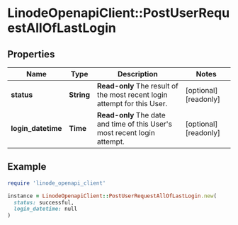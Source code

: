 # LinodeOpenapiClient::PostUserRequestAllOfLastLogin

## Properties

| Name | Type | Description | Notes |
| ---- | ---- | ----------- | ----- |
| **status** | **String** | __Read-only__ The result of the most recent login attempt for this User. | [optional][readonly] |
| **login_datetime** | **Time** | __Read-only__ The date and time of this User&#39;s most recent login attempt. | [optional][readonly] |

## Example

```ruby
require 'linode_openapi_client'

instance = LinodeOpenapiClient::PostUserRequestAllOfLastLogin.new(
  status: successful,
  login_datetime: null
)
```

